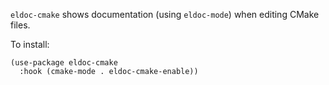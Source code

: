 `eldoc-cmake` shows documentation (using `eldoc-mode`) when editing
CMake files.

To install:
```
(use-package eldoc-cmake
  :hook (cmake-mode . eldoc-cmake-enable))
```
